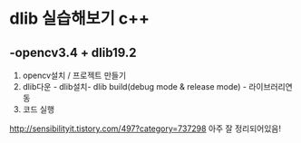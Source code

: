 dlib 실습해보기 c++
=================================================
-opencv3.4 + dlib19.2
---------------------


1. opencv설치 / 프로젝트 만들기
2. dlib다운 - dlib설치- dlib build(debug mode & release mode) - 라이브러리연동
3. 코드 실행

http://sensibilityit.tistory.com/497?category=737298 
아주 잘 정리되어있음! 
